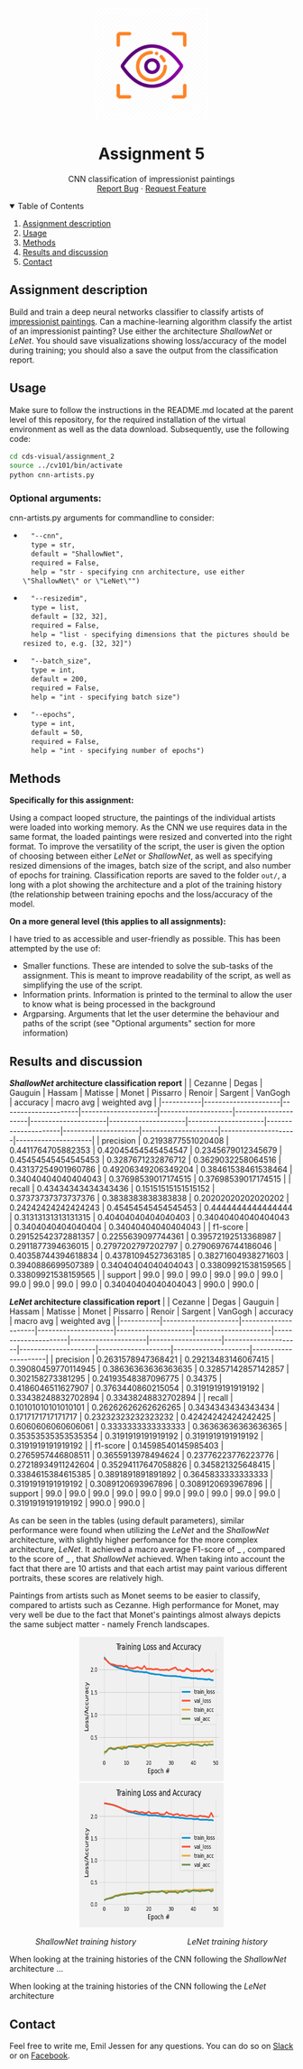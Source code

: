 <!-- PROJECT LOGO -->
<br />
<p align="center">
  <a href="https://github.com/emiltj/cds-visual-exam">
    <img src="../README_images/vis_logo.png" alt="Logo" width="200" height="200">
  </a>
  <h1 align="center">Assignment 5</h1>

  <p align="center">
    CNN classification of impressionist paintings
    <br />
    <a href="https://github.com/emiltj/cds-visual-exam/issues">Report Bug</a>
    ·
    <a href="https://github.com/emiltj/cds-visual-exam/issues">Request Feature</a>
  </p>
</p>

<!-- TABLE OF CONTENTS -->
<details open="open">
  <summary>Table of Contents</summary>
  <ol>
    <li><a href="#assignment-description">Assignment description</a></li>
    <li><a href="#usage">Usage</a></li>
    <li><a href="#methods">Methods</a></li>
    <li><a href="#results-and-discussion">Results and discussion</a></li>
    <li><a href="#contact">Contact</a></li>
  </ol>
</details>

<!-- ASSIGNMENT DESCRIPTION -->
## Assignment description

Build and train a deep neural networks classifier to classify artists of [impressionist paintings](https://www.kaggle.com/delayedkarma/impressionist-classifier-data). Can a machine-learning algorithm classify the artist of an impressionist painting? Use either the architecture _ShallowNet_ or _LeNet_.
You should save visualizations showing loss/accuracy of the model during training; you should also a save the output from the classification report.


<!-- USAGE -->
## Usage

Make sure to follow the instructions in the README.md located at the parent level of this repository, for the required installation of the virtual environment as well as the data download.
Subsequently, use the following code:

```bash
cd cds-visual/assignment_2
source ../cv101/bin/activate
python cnn-artists.py
```

### Optional arguments:

cnn-artists.py arguments for commandline to consider:
-       "--cnn", 
        type = str,
        default = "ShallowNet",
        required = False,
        help = "str - specifying cnn architecture, use either \"ShallowNet\" or \"LeNet\"")
-       "--resizedim",
        type = list, 
        default = [32, 32],
        required = False,
        help = "list - specifying dimensions that the pictures should be resized to, e.g. [32, 32]")
-       "--batch_size",
        type = int, 
        default = 200,
        required = False,
        help = "int - specifying batch size")
-       "--epochs",
        type = int, 
        default = 50,
        required = False,
        help = "int - specifying number of epochs")

<!-- METHODS -->
## Methods

**Specifically for this assignment:**

Using a compact looped structure, the paintings of the individual artists were loaded into working memory. As the CNN we use requires data in the same format, the loaded paintings were resized and converted into the right format. To improve the versatility of the script, the user is given the option of choosing between either _LeNet_ or _ShallowNet_, as well as specifying resized dimensions of the images, batch size of the script, and also number of epochs for training. Classification reports are saved to the folder ```out/```, a long with a plot showing the architecture and a plot of the training history (the relationship between training epochs and the loss/accuracy of the model.

**On a more general level (this applies to all assignments):**

I have tried to as accessible and user-friendly as possible. This has been attempted by the use of:
- Smaller functions. These are intended to solve the sub-tasks of the assignment. This is meant to improve readability of the script, as well as simplifying the use of the script.
- Information prints. Information is printed to the terminal to allow the user to know what is being processed in the background
- Argparsing. Arguments that let the user determine the behaviour and paths of the script (see "Optional arguments" section for more information)


<!-- RESULTS AND DISCUSSION -->
## Results and discussion
**_ShallowNet_ architecture classification report**
|           | Cezanne             | Degas               | Gauguin             | Hassam             | Matisse             | Monet               | Pissarro            | Renoir              | Sargent             | VanGogh             | accuracy            | macro avg           | weighted avg        | 
|-----------|---------------------|---------------------|---------------------|--------------------|---------------------|---------------------|---------------------|---------------------|---------------------|---------------------|---------------------|---------------------|---------------------| 
| precision | 0.2193877551020408  | 0.4411764705882353  | 0.42045454545454547 | 0.2345679012345679 | 0.45454545454545453 | 0.3287671232876712  | 0.3629032258064516  | 0.43137254901960786 | 0.49206349206349204 | 0.38461538461538464 | 0.34040404040404043 | 0.37698539017174515 | 0.37698539017174515 | 
| recall    | 0.43434343434343436 | 0.15151515151515152 | 0.37373737373737376 | 0.3838383838383838 | 0.20202020202020202 | 0.24242424242424243 | 0.45454545454545453 | 0.4444444444444444  | 0.31313131313131315 | 0.40404040404040403 | 0.34040404040404043 | 0.3404040404040404  | 0.34040404040404043 | 
| f1-score  | 0.29152542372881357 | 0.2255639097744361  | 0.39572192513368987 | 0.2911877394636015 | 0.2797202797202797  | 0.27906976744186046 | 0.40358744394618834 | 0.43781094527363185 | 0.38271604938271603 | 0.3940886699507389  | 0.34040404040404043 | 0.33809921538159565 | 0.33809921538159565 | 
| support   | 99.0                | 99.0                | 99.0                | 99.0               | 99.0                | 99.0                | 99.0                | 99.0                | 99.0                | 99.0                | 0.34040404040404043 | 990.0               | 990.0               | 

**_LeNet_ architecture classification report**
|           | Cezanne             | Degas               | Gauguin             | Hassam              | Matisse             | Monet               | Pissarro            | Renoir             | Sargent             | VanGogh             | accuracy           | macro avg           | weighted avg        | 
|-----------|---------------------|---------------------|---------------------|---------------------|---------------------|---------------------|---------------------|--------------------|---------------------|---------------------|--------------------|---------------------|---------------------| 
| precision | 0.2631578947368421  | 0.29213483146067415 | 0.39080459770114945 | 0.38636363636363635 | 0.32857142857142857 | 0.302158273381295   | 0.24193548387096775 | 0.34375            | 0.4186046511627907  | 0.3763440860215054  | 0.3191919191919192 | 0.33438248832702894 | 0.33438248832702894 | 
| recall    | 0.10101010101010101 | 0.26262626262626265 | 0.3434343434343434  | 0.1717171717171717  | 0.23232323232323232 | 0.42424242424242425 | 0.6060606060606061  | 0.3333333333333333 | 0.36363636363636365 | 0.35353535353535354 | 0.3191919191919192 | 0.3191919191919192  | 0.3191919191919192  | 
| f1-score  | 0.14598540145985403 | 0.2765957446808511  | 0.3655913978494624  | 0.23776223776223776 | 0.27218934911242604 | 0.35294117647058826 | 0.345821325648415   | 0.3384615384615385 | 0.3891891891891892  | 0.3645833333333333  | 0.3191919191919192 | 0.3089120693967896  | 0.3089120693967896  | 
| support   | 99.0                | 99.0                | 99.0                | 99.0                | 99.0                | 99.0                | 99.0                | 99.0               | 99.0                | 99.0                | 0.3191919191919192 | 990.0               | 990.0               | 

As can be seen in the tables (using default parameters), similar performance were found when utilizing the _LeNet_ and the _ShallowNet_ architecture, with slightly higher perfomance for the more complex architecture, _LeNet_. It achieved a macro average F1-score of _ , compared to the score of _ , that _ShallowNet_ achieved. When taking into account the fact that there are 10 artists and that each artist may paint various different portraits, these scores are relatively high.

Paintings from artists such as Monet seems to be easier to classify, compared to artists such as Cezanne. High performance for Monet, may very well be due to the fact that Monet's paintings almost always depicts the same subject matter - namely French landscapes. 

<p align="center"><a href="https://github.com/emiltj/cds-visual-exam/tree/main/assignment_2/out"><img src="./out/ShallowNet_training_history.png" alt="Logo" width="256" height="256">   <img src="./out/LeNet_training_history.png" alt="Logo" width="256" height="256"></a></p>
<p align="center"><em>ShallowNet training history &nbsp; &nbsp; &nbsp; &nbsp; &nbsp; &nbsp; &nbsp; &nbsp; &nbsp; &nbsp; &nbsp; LeNet training history</em><p/>

When looking at the training histories of the CNN following the _ShallowNet_ architecture ...

When looking at the training histories of the CNN following the _LeNet_ architecture



<!-- CONTACT -->
## Contact

Feel free to write me, Emil Jessen for any questions.
You can do so on [Slack](https://app.slack.com/client/T01908QBS9X/D01A1LFRDE0) or on [Facebook](https://www.facebook.com/emil.t.jessen/).

